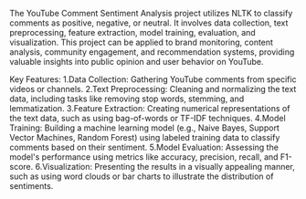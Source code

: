 The YouTube Comment Sentiment Analysis project utilizes NLTK to classify comments as positive, negative, or neutral. It involves data collection, text preprocessing, feature extraction, model training, evaluation, and visualization. This project can be applied to brand monitoring, content analysis, community engagement, and recommendation systems, providing valuable insights into public opinion and user behavior on YouTube.

Key Features:
1.Data Collection: Gathering YouTube comments from specific videos or channels.
2.Text Preprocessing: Cleaning and normalizing the text data, including tasks like removing stop words, stemming, and lemmatization.
3.Feature Extraction: Creating numerical representations of the text data, such as using bag-of-words or TF-IDF techniques.
4.Model Training: Building a machine learning model (e.g., Naive Bayes, Support Vector Machines, Random Forest) using labeled training data to classify comments based on their sentiment.
5.Model Evaluation: Assessing the model's performance using metrics like accuracy, precision, recall, and F1-score.
6.Visualization: Presenting the results in a visually appealing manner, such as using word clouds or bar charts to illustrate the distribution of sentiments.
